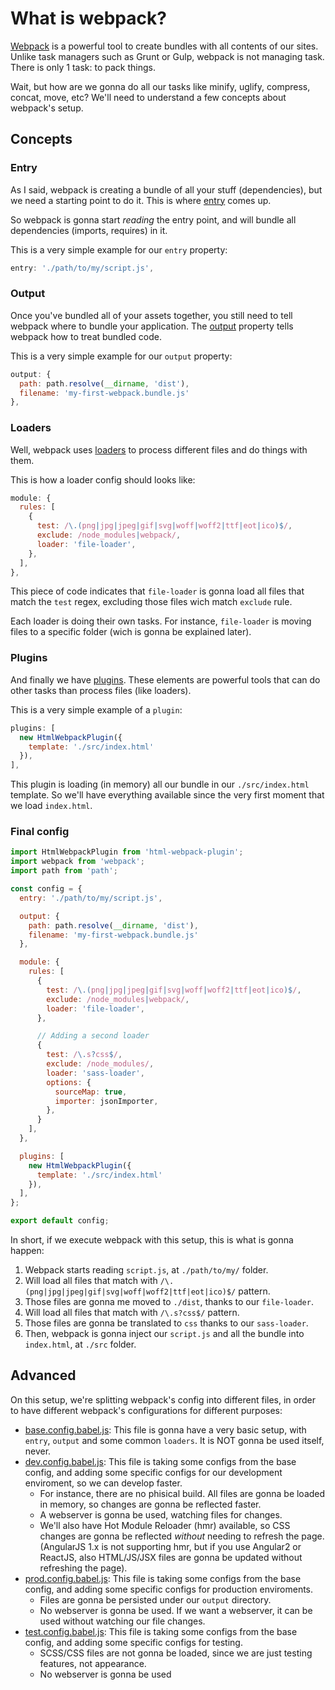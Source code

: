 # What is webpack?
[Webpack](https://webpack.github.io/) is a powerful tool to create bundles with all contents of our sites.
Unlike task managers such as Grunt or Gulp, webpack is not managing task. There is only 1 task: to pack things.

Wait, but how are we gonna do all our tasks like minify, uglify, compress, concat, move, etc? We'll need to understand a few concepts about webpack's setup.

## Concepts
### Entry
As I said, webpack is creating a bundle of all your stuff (dependencies), but we need a starting point to do it. This is where [entry](https://webpack.js.org/concepts/#entry) comes up.

So webpack is gonna start _reading_ the entry point, and will bundle all dependencies (imports, requires) in it.

This is a very simple example for our `entry` property:
```js
entry: './path/to/my/script.js',
```

### Output
Once you've bundled all of your assets together, you still need to tell webpack where to bundle your application. The [output](https://webpack.js.org/concepts/#output) property tells webpack how to treat bundled code.

This is a very simple example for our `output` property:
```js
output: {
  path: path.resolve(__dirname, 'dist'),
  filename: 'my-first-webpack.bundle.js'
},
```

### Loaders
Well, webpack uses [loaders](https://webpack.js.org/concepts/#loaders) to process different files and do things with them.

This is how a loader config should looks like:
```js
module: {
  rules: [
    {
      test: /\.(png|jpg|jpeg|gif|svg|woff|woff2|ttf|eot|ico)$/,
      exclude: /node_modules|webpack/,
      loader: 'file-loader',
    },
  ],
},
```

This piece of code indicates that `file-loader` is gonna load all files that match the `test` regex, excluding those files wich match `exclude` rule.

Each loader is doing their own tasks. For instance, `file-loader` is moving files to a specific folder (wich is gonna be explained later).

### Plugins
And finally we have [plugins](https://webpack.js.org/concepts/#plugins). These elements are powerful tools that can do other tasks than process files (like loaders).

This is a very simple example of a `plugin`:
```js
plugins: [
  new HtmlWebpackPlugin({
    template: './src/index.html'
  }),
],
```

This plugin is loading (in memory) all our bundle in our `./src/index.html` template. So we'll have everything available since the very first moment that we load `index.html`.

### Final config
```js
import HtmlWebpackPlugin from 'html-webpack-plugin';
import webpack from 'webpack';
import path from 'path';

const config = {
  entry: './path/to/my/script.js',

  output: {
    path: path.resolve(__dirname, 'dist'),
    filename: 'my-first-webpack.bundle.js'
  },

  module: {
    rules: [
      {
        test: /\.(png|jpg|jpeg|gif|svg|woff|woff2|ttf|eot|ico)$/,
        exclude: /node_modules|webpack/,
        loader: 'file-loader',
      },

      // Adding a second loader
      {
        test: /\.s?css$/,
        exclude: /node_modules/,
        loader: 'sass-loader',
        options: {
          sourceMap: true,
          importer: jsonImporter,
        },
      }
    ],
  },

  plugins: [
    new HtmlWebpackPlugin({
      template: './src/index.html'
    }),
  ],
};

export default config;
```
In short, if we execute webpack with this setup, this is what is gonna happen:
1. Webpack starts reading `script.js`, at `./path/to/my/` folder.
2. Will load all files that match with `/\.(png|jpg|jpeg|gif|svg|woff|woff2|ttf|eot|ico)$/` pattern.
3. Those files are gonna me moved to `./dist`, thanks to our `file-loader`.
4. Will load all files that match with `/\.s?css$/` pattern.
5. Those files are gonna be translated to `css` thanks to our `sass-loader`.
6. Then, webpack is gonna inject our `script.js` and all the bundle into `index.html`, at `./src` folder.

## Advanced
On this setup, we're splitting webpack's config into different files, in order to have different webpack's configurations for different purposes:

* [base.config.babel.js](./base.config.babel.js): This file is gonna have a very basic setup, with `entry`, `output` and some common `loaders`. It is NOT gonna be used itself, never.
* [dev.config.babel.js](dev.config.babel.js): This file is taking some configs from the base config, and adding some specific configs for our development enviroment, so we can develop faster.
  * For instance, there are no phisical build. All files are gonna be loaded in memory, so changes are gonna be reflected faster.
  * A webserver is gonna be used, watching files for changes.
  * We'll also have Hot Module Reloader (hmr) available, so CSS changes are gonna be reflected *without* needing to refresh the page. (AngularJS 1.x is not supporting hmr, but if you use Angular2 or ReactJS, also HTML/JS/JSX files are gonna be updated without refreshing the page).
* [prod.config.babel.js](prod.config.babel.js): This file is taking some configs from the base config, and adding some specific configs for production enviroments.
  * Files are gonna be persisted under our `output` directory.
  * No webserver is gonna be used. If we want a webserver, it can be used without watching our file changes.
* [test.config.babel.js](test.config.babel.js): This file is taking some configs from the base config, and adding some specific configs for testing.
  * SCSS/CSS files are not gonna be loaded, since we are just testing features, not appearance.
  * No webserver is gonna be used
